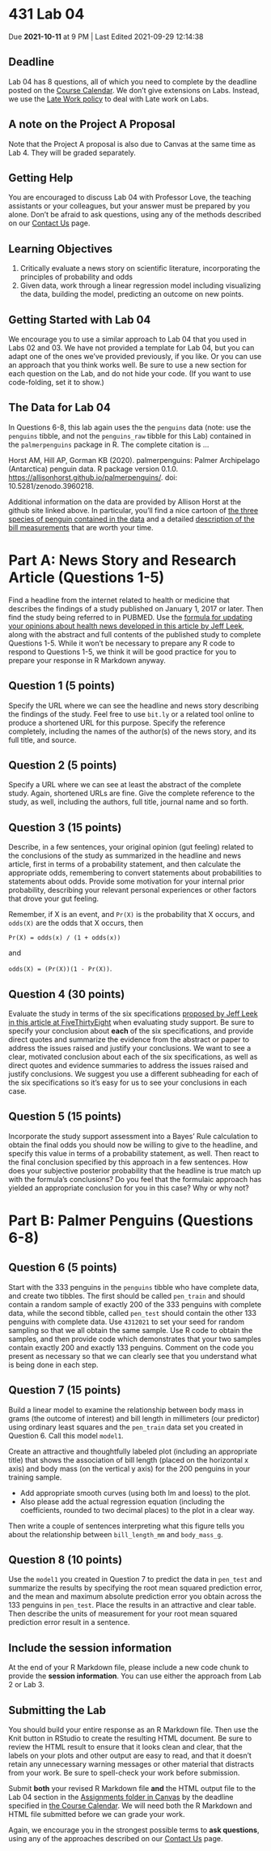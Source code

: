 431 Lab 04
================
Due **2021-10-11** at 9 PM \| Last Edited 2021-09-29 12:14:38

## Deadline

Lab 04 has 8 questions, all of which you need to complete by the
deadline posted on the [Course
Calendar](https://thomaselove.github.io/431/calendar.html). We don’t
give extensions on Labs. Instead, we use the [Late Work
policy](https://github.com/THOMASELOVE/431-2021/tree/main/labs#late-work)
to deal with Late work on Labs.

## A note on the Project A Proposal

Note that the Project A proposal is also due to Canvas at the same time
as Lab 4. They will be graded separately.

## Getting Help

You are encouraged to discuss Lab 04 with Professor Love, the teaching
assistants or your colleagues, but your answer must be prepared by you
alone. Don’t be afraid to ask questions, using any of the methods
described on our [Contact
Us](https://thomaselove.github.io/431/contact.html) page.

## Learning Objectives

1.  Critically evaluate a news story on scientific literature,
    incorporating the principles of probability and odds
2.  Given data, work through a linear regression model including
    visualizing the data, building the model, predicting an outcome on
    new points.

## Getting Started with Lab 04

We encourage you to use a similar approach to Lab 04 that you used in
Labs 02 and 03. We have not provided a template for Lab 04, but you can
adapt one of the ones we’ve provided previously, if you like. Or you can
use an approach that you think works well. Be sure to use a new section
for each question on the Lab, and do not hide your code. (If you want to
use code-folding, set it to show.)

## The Data for Lab 04

In Questions 6-8, this lab again uses the the `penguins` data (note: use
the `penguins` tibble, and not the `penguins_raw` tibble for this Lab)
contained in the `palmerpenguins` package in R. The complete citation is
…

Horst AM, Hill AP, Gorman KB (2020). palmerpenguins: Palmer Archipelago
(Antarctica) penguin data. R package version 0.1.0.
<https://allisonhorst.github.io/palmerpenguins/>. doi:
10.5281/zenodo.3960218.

Additional information on the data are provided by Allison Horst at the
github site linked above. In particular, you’ll find a nice cartoon of
[the three species of penguin contained in the
data](https://github.com/allisonhorst/palmerpenguins#meet-the-palmer-penguins)
and a detailed [description of the bill
measurements](https://github.com/allisonhorst/palmerpenguins#bill-dimensions)
that are worth your time.

# Part A: News Story and Research Article (Questions 1-5)

Find a headline from the internet related to health or medicine that
describes the findings of a study published on January 1, 2017 or later.
Then find the study being referred to in PUBMED. Use the [formula for
updating your opinions about health news developed in this article by
Jeff
Leek](http://fivethirtyeight.com/features/a-formula-for-decoding-health-news/),
along with the abstract and full contents of the published study to
complete Questions 1-5. While it won’t be necessary to prepare any R
code to respond to Questions 1-5, we think it will be good practice for
you to prepare your response in R Markdown anyway.

## Question 1 (5 points)

Specify the URL where we can see the headline and news story describing
the findings of the study. Feel free to use `bit.ly` or a related tool
online to produce a shortened URL for this purpose. Specify the
reference completely, including the names of the author(s) of the news
story, and its full title, and source.

## Question 2 (5 points)

Specify a URL where we can see at least the abstract of the complete
study. Again, shortened URLs are fine. Give the complete reference to
the study, as well, including the authors, full title, journal name and
so forth.

## Question 3 (15 points)

Describe, in a few sentences, your original opinion (gut feeling)
related to the conclusions of the study as summarized in the headline
and news article, first in terms of a probability statement, and then
calculate the appropriate odds, remembering to convert statements about
probabilities to statements about odds. Provide some motivation for your
internal prior probability, describing your relevant personal
experiences or other factors that drove your gut feeling.

Remember, if X is an event, and `Pr(X)` is the probability that X
occurs, and `odds(X)` are the odds that X occurs, then

`Pr(X) = odds(x) / (1 + odds(x))`

and

`odds(X) = (Pr(X))(1 - Pr(X))`.

## Question 4 (30 points)

Evaluate the study in terms of the six specifications [proposed by Jeff
Leek in this article at
FiveThirtyEight](http://fivethirtyeight.com/features/a-formula-for-decoding-health-news/)
when evaluating study support. Be sure to specify your conclusion about
**each** of the six specifications, and provide direct quotes and
summarize the evidence from the abstract or paper to address the issues
raised and justify your conclusions. We want to see a clear, motivated
conclusion about each of the six specifications, as well as direct
quotes and evidence summaries to address the issues raised and justify
conclusions. We suggest you use a different subheading for each of the
six specifications so it’s easy for us to see your conclusions in each
case.

## Question 5 (15 points)

Incorporate the study support assessment into a Bayes’ Rule calculation
to obtain the final odds you should now be willing to give to the
headline, and specify this value in terms of a probability statement, as
well. Then react to the final conclusion specified by this approach in a
few sentences. How does your subjective posterior probability that the
headline is true match up with the formula’s conclusions? Do you feel
that the formulaic approach has yielded an appropriate conclusion for
you in this case? Why or why not?

# Part B: Palmer Penguins (Questions 6-8)

## Question 6 (5 points)

Start with the 333 penguins in the `penguins` tibble who have complete
data, and create two tibbles. The first should be called `pen_train` and
should contain a random sample of exactly 200 of the 333 penguins with
complete data, while the second tibble, called `pen_test` should contain
the other 133 penguins with complete data. Use `4312021` to set your
seed for random sampling so that we all obtain the same sample. Use R
code to obtain the samples, and then provide code which demonstrates
that your two samples contain exactly 200 and exactly 133 penguins.
Comment on the code you present as necessary so that we can clearly see
that you understand what is being done in each step.

## Question 7 (15 points)

Build a linear model to examine the relationship between body mass in
grams (the outcome of interest) and bill length in millimeters (our
predictor) using ordinary least squares and the `pen_train` data set you
created in Question 6. Call this model `model1`.

Create an attractive and thoughtfully labeled plot (including an
appropriate title) that shows the association of bill length (placed on
the horizontal x axis) and body mass (on the vertical y axis) for the
200 penguins in your training sample.

-   Add appropriate smooth curves (using both lm and loess) to the plot.
-   Also please add the actual regression equation (including the
    coefficients, rounded to two decimal places) to the plot in a clear
    way.

Then write a couple of sentences interpreting what this figure tells you
about the relationship between `bill_length_mm` and `body_mass_g`.

## Question 8 (10 points)

Use the `model1` you created in Question 7 to predict the data in
`pen_test` and summarize the results by specifying the root mean squared
prediction error, and the mean and maximum absolute prediction error you
obtain across the 133 penguins in `pen_test`. Place the results in an
attractive and clear table. Then describe the units of measurement for
your root mean squared prediction error result in a sentence.

## Include the session information

At the end of your R Markdown file, please include a new code chunk to
provide the **session information**. You can use either the approach
from Lab 2 or Lab 3.

## Submitting the Lab

You should build your entire response as an R Markdown file. Then use
the Knit button in RStudio to create the resulting HTML document. Be
sure to review the HTML result to ensure that it looks clean and clear,
that the labels on your plots and other output are easy to read, and
that it doesn’t retain any unnecessary warning messages or other
material that distracts from your work. Be sure to spell-check your work
before submission.

Submit **both** your revised R Markdown file **and** the HTML output
file to the Lab 04 section in the [Assignments folder in
Canvas](https://canvas.case.edu) by the deadline specified in [the
Course Calendar](https://thomaselove.github.io/431/calendar.html). We
will need both the R Markdown and HTML file submitted before we can
grade your work.

Again, we encourage you in the strongest possible terms to **ask
questions**, using any of the approaches described on our [Contact
Us](https://thomaselove.github.io/431/contact.html) page.
